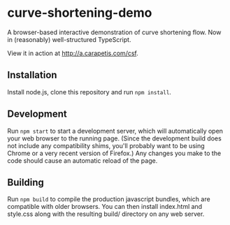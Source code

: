 # curve-shortening-demo

A browser-based interactive demonstration of curve shortening flow.
Now in (reasonably) well-structured TypeScript.

View it in action at <http://a.carapetis.com/csf>.

## Installation

Install node.js, clone this repository and run `npm install`.

## Development

Run `npm start` to start a development server, which will automatically open
your web browser to the running page. (Since the development build does not
include any compatibility shims, you'll probably want to be using Chrome or a
very recent version of Firefox.) Any changes you make to the code should
cause an automatic reload of the page.

## Building

Run `npm build` to compile the production javascript bundles, which are
compatible with older browsers. You can then install index.html and style.css
along with the resulting build/ directory on any web server.